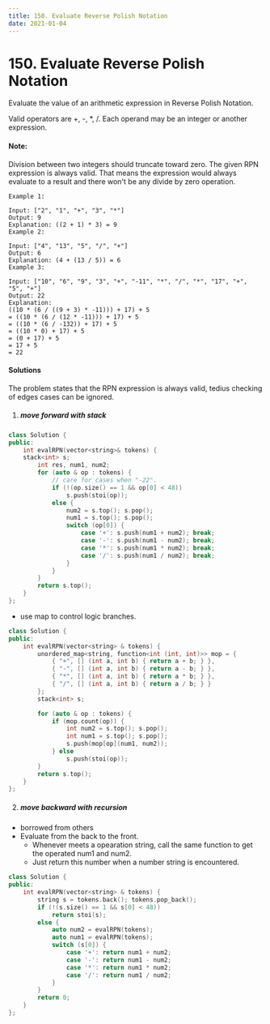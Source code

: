 ```yaml
---
title: 150. Evaluate Reverse Polish Notation
date: 2021-01-04
---
```


# 150. Evaluate Reverse Polish Notation

Evaluate the value of an arithmetic expression in Reverse Polish Notation.

Valid operators are +, -, *, /. Each operand may be an integer or another expression.

#### Note:

Division between two integers should truncate toward zero.
The given RPN expression is always valid. That means the expression would always evaluate to a result and there won't be any divide by zero operation.

```
Example 1:

Input: ["2", "1", "+", "3", "*"]
Output: 9
Explanation: ((2 + 1) * 3) = 9
Example 2:

Input: ["4", "13", "5", "/", "+"]
Output: 6
Explanation: (4 + (13 / 5)) = 6
Example 3:

Input: ["10", "6", "9", "3", "+", "-11", "*", "/", "*", "17", "+", "5", "+"]
Output: 22
Explanation: 
((10 * (6 / ((9 + 3) * -11))) + 17) + 5
= ((10 * (6 / (12 * -11))) + 17) + 5
= ((10 * (6 / -132)) + 17) + 5
= ((10 * 0) + 17) + 5
= (0 + 17) + 5
= 17 + 5
= 22

```


#### Solutions

The problem states that the RPN expression is always valid, tedius checking of edges cases can be ignored.

1. ##### move forward with stack

```cpp
class Solution {
public:
    int evalRPN(vector<string>& tokens) {
    stack<int> s;
        int res, num1, num2;
        for (auto & op : tokens) {
            // care for cases when "-22".
            if (!(op.size() == 1 && op[0] < 48))
                s.push(stoi(op));
            else {
                num2 = s.top(); s.pop();
                num1 = s.top(); s.pop();
                switch (op[0]) {
                    case '+': s.push(num1 + num2); break;
                    case '-': s.push(num1 - num2); break;
                    case '*': s.push(num1 * num2); break;
                    case '/': s.push(num1 / num2); break;
                }
            }
        }
        return s.top();
    }
};
```

- use map to control logic branches.

```cpp
class Solution {
public:
    int evalRPN(vector<string> & tokens) {
        unordered_map<string, function<int (int, int)>> mop = {
            { "+", [] (int a, int b) { return a + b; } },
            { "-", [] (int a, int b) { return a - b; } },
            { "*", [] (int a, int b) { return a * b; } },
            { "/", [] (int a, int b) { return a / b; } }
        };
        stack<int> s;

        for (auto & op : tokens) {
            if (mop.count(op)) {
                int num2 = s.top(); s.pop();
                int num1 = s.top(); s.pop();
                s.push(mop[op](num1, num2));
            } else
                s.push(stoi(op));
        }
        return s.top();
    }
};

```


2. ##### move backward with recursion

- borrowed from others
- Evaluate from the back to the front.
    - Whenever meets a opearation string, call the same function to get the operated num1 and num2.
    - Just return this number when a number string is encountered.

```cpp
class Solution {
public:
    int evalRPN(vector<string> & tokens) {
        string s = tokens.back(); tokens.pop_back();
        if (!(s.size() == 1 && s[0] < 48))
            return stoi(s);
        else {
            auto num2 = evalRPN(tokens);
            auto num1 = evalRPN(tokens);
            switch (s[0]) {
                case '+': return num1 + num2; 
                case '-': return num1 - num2;
                case '*': return num1 * num2;
                case '/': return num1 / num2;
            }
        }
        return 0;
    }
};


```
